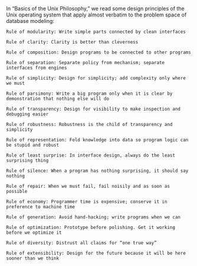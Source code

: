 In “Basics of the Unix Philosophy,” we read some design principles of the Unix operating system that apply almost verbatim to the problem space of database modeling:

    Rule of modularity: Write simple parts connected by clean interfaces

    Rule of clarity: Clarity is better than cleverness

    Rule of composition: Design programs to be connected to other programs

    Rule of separation: Separate policy from mechanism; separate interfaces from engines

    Rule of simplicity: Design for simplicity; add complexity only where we must

    Rule of parsimony: Write a big program only when it is clear by demonstration that nothing else will do

    Rule of transparency: Design for visibility to make inspection and debugging easier

    Rule of robustness: Robustness is the child of transparency and simplicity

    Rule of representation: Fold knowledge into data so program logic can be stupid and robust

    Rule of least surprise: In interface design, always do the least surprising thing

    Rule of silence: When a program has nothing surprising, it should say nothing

    Rule of repair: When we must fail, fail noisily and as soon as possible

    Rule of economy: Programmer time is expensive; conserve it in preference to machine time

    Rule of generation: Avoid hand-hacking; write programs when we can

    Rule of optimization: Prototype before polishing. Get it working before we optimize it

    Rule of diversity: Distrust all claims for “one true way”

    Rule of extensibility: Design for the future because it will be here sooner than we think
